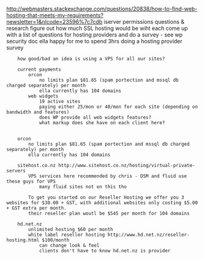 http://webmasters.stackexchange.com/questions/20838/how-to-find-web-hosting-that-meets-my-requirements?newsletter=1&nlcode=23596%7c7cdb
        iserver permissions questions & research
        figure out how much SSL hosting would be wiht each
        come up with a list of questions for hosting providers and do a survey - see wp security doc
        ella happy for me to spend 3hrs doing a hosting provider survey

        how good/bad an idea is using a VPS for all our sites?

        current payments
        	orcon
	        	no limits plan $81.65 (spam portection and mssql db charged separately) per month
	        	ella currently has 104 domains
	        web widgets
	        	19 active sites
	        	paying either 25/mon or 40/mon for each site (depending on bandwidth and features)
	        	does WP provide all web widgets features?
	        	what markup does she have on each client here?


        orcon
        	no limits plan $81.65 (spam portection and mssql db charged separately) per month
        	ella currently has 104 domains

        sitehost.co.nz http://www.sitehost.co.nz/hosting/virtual-private-servers
        	VPS services here recommended by chris - DSM and fluid use these guys for VPS
        		many fluid sites not on this tho

            To get you started on our Reseller Hosting we offer you 3 websites for $30.00 + GST, with additional websites only costing $5.00 + GST extra per month.
            their reseller plan woutl be $545 per month for 104 domains

        hd.net.nz
        	unlimited hosting $60 per month
        	white label reseller hosting http://www.hd.net.nz/reseller-hosting.html $100/month
        		can change look & feel
        		clients don't have to know hd.net.nz is provider
